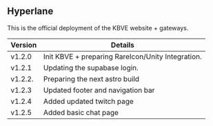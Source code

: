 ## Hyperlane

This is the official deployment of the KBVE website + gateways.

| Version | Details                                           |
| ------- | ------------------------------------------------- |
| v1.2.0  | Init KBVE + preparing RareIcon/Unity Integration. |
| v1.2.1  | Updating the supabase login.                      |
| v1.2.2. | Preparing the next astro build                    |
| v1.2.3  | Updated footer and navigation bar                 |
| v1.2.4  | Added updated twitch page                         |
| v1.2.5  | Added basic chat page                             |
